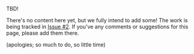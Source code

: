TBD!

There's no content here yet, but we fully intend to add some! The work is being tracked in [Issue #2](https://github.com/vmbrasseur/IAS3API/issues/2). If you've any comments or suggestions for this page, please add them there.

(apologies; so much to do, so little time)
